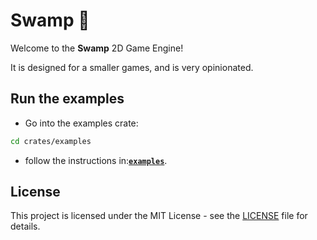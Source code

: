 # Swamp 🐊

Welcome to the **Swamp** 2D Game Engine!

It is designed for a smaller games, and is very opinionated. 

## Run the examples

- Go into the examples crate:

```bash
cd crates/examples
```
- follow the instructions in:**[`examples`](crates/examples/README.md)**.

## License

This project is licensed under the MIT License - see the [LICENSE](LICENSE) file for details.
